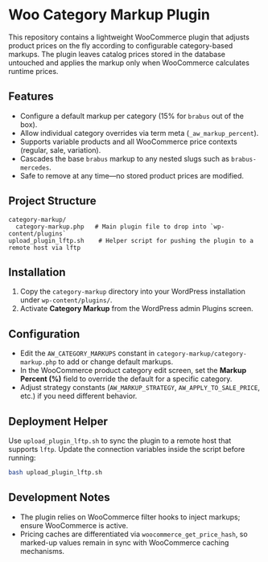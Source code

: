 # Woo Category Markup Plugin

This repository contains a lightweight WooCommerce plugin that adjusts product prices on the fly according to configurable category-based markups. The plugin leaves catalog prices stored in the database untouched and applies the markup only when WooCommerce calculates runtime prices.

## Features
- Configure a default markup per category (15% for `brabus` out of the box).
- Allow individual category overrides via term meta (`_aw_markup_percent`).
- Supports variable products and all WooCommerce price contexts (regular, sale, variation).
- Cascades the base `brabus` markup to any nested slugs such as `brabus-mercedes`.
- Safe to remove at any time—no stored product prices are modified.

## Project Structure

```
category-markup/
  category-markup.php   # Main plugin file to drop into `wp-content/plugins`
upload_plugin_lftp.sh    # Helper script for pushing the plugin to a remote host via lftp
```

## Installation
1. Copy the `category-markup` directory into your WordPress installation under `wp-content/plugins/`.
2. Activate **Category Markup** from the WordPress admin Plugins screen.

## Configuration
- Edit the `AW_CATEGORY_MARKUPS` constant in `category-markup/category-markup.php` to add or change default markups.
- In the WooCommerce product category edit screen, set the **Markup Percent (%)** field to override the default for a specific category.
- Adjust strategy constants (`AW_MARKUP_STRATEGY`, `AW_APPLY_TO_SALE_PRICE`, etc.) if you need different behavior.

## Deployment Helper
Use `upload_plugin_lftp.sh` to sync the plugin to a remote host that supports `lftp`. Update the connection variables inside the script before running:

```bash
bash upload_plugin_lftp.sh
```

## Development Notes
- The plugin relies on WooCommerce filter hooks to inject markups; ensure WooCommerce is active.
- Pricing caches are differentiated via `woocommerce_get_price_hash`, so marked-up values remain in sync with WooCommerce caching mechanisms.
